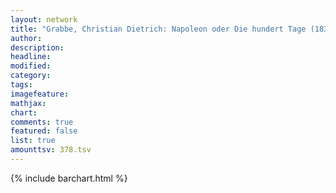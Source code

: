 ```yaml
---
layout: network
title: "Grabbe, Christian Dietrich: Napoleon oder Die hundert Tage (1830)"
author:
description:
headline:
modified:
category:
tags:
imagefeature: 
mathjax: 
chart: 
comments: true
featured: false
list: true
amounttsv: 378.tsv
---
```

{% include barchart.html %}

